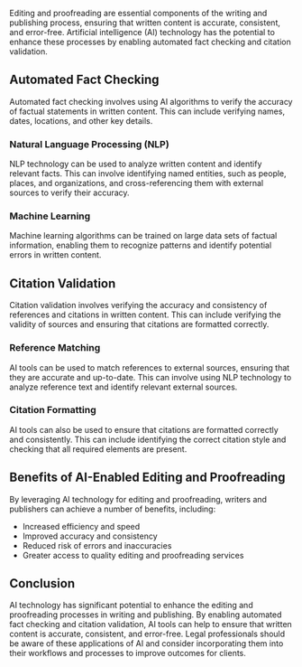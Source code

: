 

Editing and proofreading are essential components of the writing and publishing process, ensuring that written content is accurate, consistent, and error-free. Artificial intelligence (AI) technology has the potential to enhance these processes by enabling automated fact checking and citation validation.

Automated Fact Checking
-----------------------

Automated fact checking involves using AI algorithms to verify the accuracy of factual statements in written content. This can include verifying names, dates, locations, and other key details.

### Natural Language Processing (NLP)

NLP technology can be used to analyze written content and identify relevant facts. This can involve identifying named entities, such as people, places, and organizations, and cross-referencing them with external sources to verify their accuracy.

### Machine Learning

Machine learning algorithms can be trained on large data sets of factual information, enabling them to recognize patterns and identify potential errors in written content.

Citation Validation
-------------------

Citation validation involves verifying the accuracy and consistency of references and citations in written content. This can include verifying the validity of sources and ensuring that citations are formatted correctly.

### Reference Matching

AI tools can be used to match references to external sources, ensuring that they are accurate and up-to-date. This can involve using NLP technology to analyze reference text and identify relevant external sources.

### Citation Formatting

AI tools can also be used to ensure that citations are formatted correctly and consistently. This can include identifying the correct citation style and checking that all required elements are present.

Benefits of AI-Enabled Editing and Proofreading
-----------------------------------------------

By leveraging AI technology for editing and proofreading, writers and publishers can achieve a number of benefits, including:

* Increased efficiency and speed
* Improved accuracy and consistency
* Reduced risk of errors and inaccuracies
* Greater access to quality editing and proofreading services

Conclusion
----------

AI technology has significant potential to enhance the editing and proofreading processes in writing and publishing. By enabling automated fact checking and citation validation, AI tools can help to ensure that written content is accurate, consistent, and error-free. Legal professionals should be aware of these applications of AI and consider incorporating them into their workflows and processes to improve outcomes for clients.
